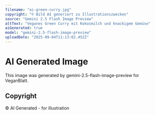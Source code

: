 ```yaml
---
filename: "ai-green-curry.jpg"
copyright: "© Bild AI generiert zu Illustrationszwecken"
source: "Gemini 2.5 Flash Image Preview"
altText: "Veganes Green Curry mit Kokosmilch und knackigem Gemüse"
aiGenerated: true
model: "gemini-2.5-flash-image-preview"
uploadDate: "2025-09-04T11:13:02.452Z"
---
```


# AI Generated Image

This image was generated by gemini-2.5-flash-image-preview for VeganBlatt.

## Copyright
© AI Generated - for illustration
